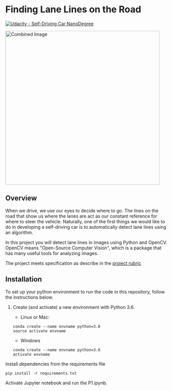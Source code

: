 # **Finding Lane Lines on the Road** 
[![Udacity - Self-Driving Car NanoDegree](https://s3.amazonaws.com/udacity-sdc/github/shield-carnd.svg)](http://www.udacity.com/drive)

<img src="examples/laneLines_thirdPass.jpg" width="480" alt="Combined Image" />
<!-- <video width="960" height="540" autoplay>
  <source src="./test_videos_output/solidWhiteRight.mp4" type="video/mp4">
</video> -->

Overview
---

When we drive, we use our eyes to decide where to go.  The lines on the road that show us where the lanes are act as our constant reference for where to steer the vehicle.  Naturally, one of the first things we would like to do in developing a self-driving car is to automatically detect lane lines using an algorithm.

In this project you will detect lane lines in images using Python and OpenCV.  OpenCV means "Open-Source Computer Vision", which is a package that has many useful tools for analyzing images.  

The project meets specification as describe in the [project rubric](https://review.udacity.com/#!/rubrics/322/view)



Installation
---


To set up your python environment to run the code in this repository, follow the instructions below.

1. Create (and activate) a new environment with Python 3.6.

    * Linux or Mac:
    ```
    conda create --name envname python=3.6
    source activate envname
    ```

    * Windows
    ```
    conda create --name envname python=3.6 
    activate envname
    ```

Install dependencies from the requirements file
```
pip install -r requirements.txt
```

Activate Jupyter notebook and run the P1.ipynb.

